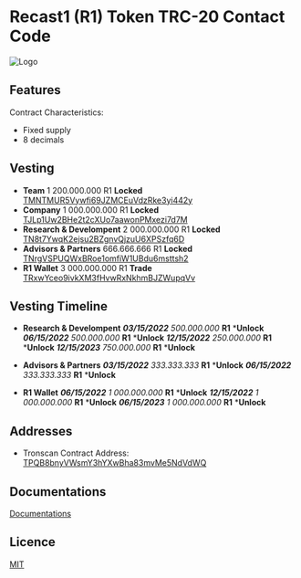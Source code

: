 
# Recast1 (R1) Token TRC-20 Contact Code




![Logo](https://mobile.recast1.org/img/recast1_logo.png)

    
## Features

Contract Characteristics:

- Fixed supply
- 8 decimals
  
 ## Vesting
 - **Team** 1 200.000.000 R1 **Locked** [TMNTMUR5Vywfi69JZMCEuVdzRke3yi442y](https://tronscan.org/#/address/TMNTMUR5Vywfi69JZMCEuVdzRke3yi442y)
 - **Company**  1 000.000.000 R1 **Locked** [TJLp1Uw2BHe2t2cXUo7aawonPMxezi7d7M](https://tronscan.org/#/address/TJLp1Uw2BHe2t2cXUo7aawonPMxezi7d7M)
 - **Research & Develompent** 2 000.000.000 R1 **Locked** [TN8t7YwqK2ejsu2BZgnvQjzuU6XPSzfq6D](https://tronscan.org/#/address/TN8t7YwqK2ejsu2BZgnvQjzuU6XPSzfq6D)
 - **Advisors & Partners** 666.666.666 R1 **Locked** [TNrgVSPUQWxBRoe1omfiW1UBdu6msttsh2](https://tronscan.org/#/address/TNrgVSPUQWxBRoe1omfiW1UBdu6msttsh2)
 - **R1 Wallet**  3 000.000.000 R1 **Trade** [TRxwYceo9ivkXM3fHvwRxNkhmBJZWupqVv](https://tronscan.org/#/address/TRxwYceo9ivkXM3fHvwRxNkhmBJZWupqVv)

## Vesting Timeline

- **Research & Develompent**
***03/15/2022*** _500.000.000_ **R1** ***Unlock**
***06/15/2022*** _500.000.000_ **R1** ***Unlock**
***12/15/2022*** _250.000.000_ **R1** ***Unlock**
***12/15/2023*** _750.000.000_ **R1** ***Unlock**


- **Advisors & Partners**
***03/15/2022*** _333.333.333_ **R1** ***Unlock**
***06/15/2022*** _333.333.333_ **R1** ***Unlock**

- **R1 Wallet**
***06/15/2022*** _1 000.000.000_ **R1** ***Unlock**
***12/15/2022*** _1 000.000.000_ **R1** ***Unlock**
***06/15/2023*** _1 000.000.000_ **R1** ***Unlock**



## Addresses
- Tronscan Contract Address: [TPQB8bnyVWsmY3hYXwBha83mvMe5NdVdWQ](https://tronscan.org/#/token20/TPQB8bnyVWsmY3hYXwBha83mvMe5NdVdWQ)
## Documentations

[Documentations](https://docs.recast1.org/)

  
## Licence

[MIT](https://choosealicense.com/licenses/mit/)
